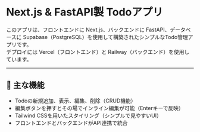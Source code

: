 # Next.js & FastAPI製 Todoアプリ

このアプリは、フロントエンドに Next.js、バックエンドに FastAPI、データベースに Supabase（PostgreSQL）を使用して構築されたシンプルなTodo管理アプリです。  
デプロイには Vercel（フロントエンド）と Railway（バックエンド）を使用しています。

---

## 🔧 主な機能

- Todoの新規追加、表示、編集、削除（CRUD機能）
- 編集ボタンを押すとその場でインライン編集が可能（Enterキーで反映）
- Tailwind CSSを用いたスタイリング（シンプルで見やすいUI）
- フロントエンドとバックエンドがAPI連携で統合
